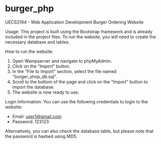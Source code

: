 # burger_php
UECS2194 - Web Application Development
Burger Ordering Website

Usage:
This project is built using the Bootstrap framework and is already included in the project files. To run the website, you will need to create the necessary database and tables.

How to run the website:
1. Open Wampserver and navigate to phpMyAdmin.
2. Click on the "Import" button.
3. In the "File to Import" section, select the file named "burger_shop_db.sql".
4. Scroll to the bottom of the page and click on the "Import" button to import the database.
5. The website is now ready to use.

Login Information:
You can use the following credentials to login to the website:
- Email: user1@gmail.com
- Password: 123123

Alternatively, you can also check the database table, but please note that the password is hashed using MD5.
